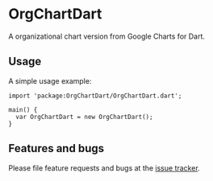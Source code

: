# OrgChartDart

A organizational chart version from Google Charts for Dart.

## Usage

A simple usage example:

    import 'package:OrgChartDart/OrgChartDart.dart';

    main() {
      var OrgChartDart = new OrgChartDart();
    }

## Features and bugs

Please file feature requests and bugs at the [issue tracker][tracker].

[tracker]: http://example.com/issues/replaceme
